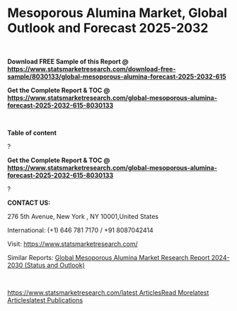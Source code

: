 <h1>Mesoporous Alumina Market, Global Outlook and Forecast 2025-2032</h1><br/><p><strong>Download FREE Sample of this Report @ <a href="https://www.statsmarketresearch.com/download-free-sample/8030133/global-mesoporous-alumina-forecast-2025-2032-615">https://www.statsmarketresearch.com/download-free-sample/8030133/global-mesoporous-alumina-forecast-2025-2032-615</a></strong></p>
 
 
 
 <div><b>Get the Complete Report & TOC @ <a href="https://www.statsmarketresearch.com/global-mesoporous-alumina-forecast-2025-2032-615-8030133">https://www.statsmarketresearch.com/global-mesoporous-alumina-forecast-2025-2032-615-8030133</a></b></div>
 
 
 
 <p><br />
 
 <b>Table of content</b></p>
 
 
 
 <p>? </p>
 
 
 
 <div><b>Get the Complete Report & TOC @ <a href="https://www.statsmarketresearch.com/global-mesoporous-alumina-forecast-2025-2032-615-8030133">https://www.statsmarketresearch.com/global-mesoporous-alumina-forecast-2025-2032-615-8030133</a></b></div>
 
 
 
 <p>? </p>
 
 
 
 <p><b>CONTACT US:</b><br />
 
 276 5th Avenue, New York , NY 10001,United States<br />
 
 International: (+1) 646 781 7170 / +91 8087042414<br />
 
 Visit: <a href="https://www.statsmarketresearch.com/">https://www.statsmarketresearch.com/</a><br />
 
 Similar Reports: <a href="https://www.statsmarketresearch.com/global-mesoporous-alumina-forecast-2025-2032-615-8030133">Global Mesoporous Alumina Market Research Report 2024-2030 (Status and Outlook)</a><br />
 
 <br />
 
 <a href="https://gyeongbokgung.com">https://www.statsmarketresearch.com/</a><a href="https://hallyeomaritime.com">latest Articles</a><a href="https://jingwansa.com">Read More</a><a href="https://nguoiviet.jp/">latest Articles</a><a href="https://www.intelmarketresearch.com/">latest Publications</a></p>